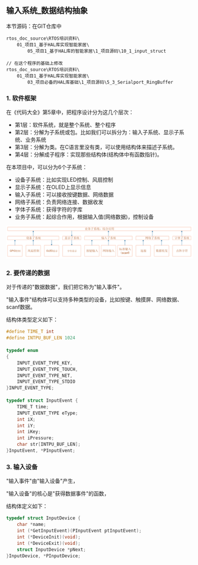 ## 输入系统\_数据结构抽象

本节源码：在GIT仓库中

```shell
rtos_doc_source\RTOS培训资料\
	01_项目1_基于HAL库实现智能家居\
		05_项目1_基于HAL库的智能家居\1_项目源码\10_1_input_struct

// 在这个程序的基础上修改
rtos_doc_source\RTOS培训资料\
	01_项目1_基于HAL库实现智能家居\
		03_项目必备的HAL库基础\1_项目源码\5_3_Serialport_RingBuffer
```



### 1. 软件框架

在《代码大全》第5章中，把程序设计分为这几个层次：

* 第1层：软件系统，就是整个系统、整个程序
* 第2层：分解为子系统或包。比如我们可以拆分为：输入子系统、显示子系统、业务系统
* 第3层：分解为类。在C语言里没有类，可以使用结构体来描述子系统。
* 第4层：分解成子程序：实现那些结构体(结构体中有函数指针)。



在本项目中，可以分为6个子系统：

* 设备子系统：比如实现LED控制、风扇控制
* 显示子系统：在OLED上显示信息
* 输入子系统：可以接收按键数据、网络数据
* 网络子系统：负责网络连接、数据收发
* 字体子系统：获得字符的字库
* 业务子系统：起综合作用，根据输入值(网络数据)，控制设备

![image-20210917143245805](pic/project1/02_software_block.png)



### 2. 要传递的数据

对于传递的"数据数据"，我们把它称为"输入事件"。

"输入事件"结构体可以支持多种类型的设备，比如按键、触摸屏、网络数据、scanf数据。

结构体类型定义如下：

```c
#define TIME_T int
#define INTPU_BUF_LEN 1024

typedef enum
{    
	INPUT_EVENT_TYPE_KEY,
	INPUT_EVENT_TYPE_TOUCH,
	INPUT_EVENT_TYPE_NET,
	INPUT_EVENT_TYPE_STDIO
}INPUT_EVENT_TYPE;

typedef struct InputEvent {
	TIME_T time;
	INPUT_EVENT_TYPE eType;
	int iX;
	int iY;
	int iKey;
	int iPressure;
	char str[INTPU_BUF_LEN];
}InputEvent, *PInputEvent;
```



### 3. 输入设备

"输入事件"由"输入设备"产生，

"输入设备"的核心是"获得数据事件"的函数，

结构体定义如下：

```c
typedef struct InputDevice {
	char *name;
	int (*GetInputEvent)(PInputEvent ptInputEvent);
	int (*DeviceInit)(void);
	int (*DeviceExit)(void);
	struct InputDevice *pNext;
}InputDevice, *PInputDevice;
```



